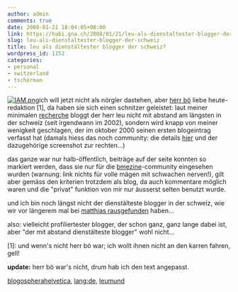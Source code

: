 ```yaml
---
author: admin
comments: true
date: 2008-01-21 18:04:05+00:00
link: https://habi.gna.ch/2008/01/21/leu-als-dienstaltester-blogger-der-schweiz/
slug: leu-als-dienstaltester-blogger-der-schweiz
title: leu als dienstältester blogger der schweiz?
wordpress_id: 1152
categories:
- personal
- switzerland
- tschörman
---
```


  

[![IAM.png](https://habi.gna.ch/wp-content/uploads/2008/01/iam.jpg)](https://habi.gna.ch/wp-content/uploads/2008/01/iam1.png)ich will jetzt nicht als nörgler dastehen, aber [herr bö](http://www.benkoe.ch/) liebe heute-redaktion [1], da haben sie sich einen schnitzer geleistet: laut meiner minimalen [recherche](http://web.archive.org/web/20030613111603/http://www.leumund.ch/) bloggt der herr leu nicht mit abstand am längsten in der schweiz (seit irgendwann im 2002), sondern wird knapp von meiner wenigkeit geschlagen, der im oktober 2000 seinen ersten blogeintrag verfasst hat (damals hiess das noch community: die details [hier](https://habi.gna.ch/2004/06/09/why-i-blog/) und der dazugehörige screenshot zur rechten...)



das ganze war nur halb-öffentlich, beiträge auf der seite konnten so markiert werden, dass sie nur für die [bmezine](http://bmezine.com/)-community eingesehen wurden (warnung: link nichts für volle mägen mit schwachen nerven!), gilt aber gemäss den kriterien trotzdem als blog, da auch kommentare möglich waren und die "privat" funktion von mir nur äusserst selten benutzt wurde.




und ich bin noch längst nicht der dienstälteste blogger in der schweiz, wie wir vor längerem mal bei [matthias rausgefunden](http://metablog.ch/archives/2007/01/19/maol-der-alteste-blog-der-schweiz/) haben...




also: vielleicht profiliertester blogger, der schon ganz, ganz lange dabei ist, aber "der mit abstand dienstälteste blogger" wohl nicht...




[1]: und wenn's nicht herr bö war; ich wollt ihnen nicht an den karren fahren, gell!




**update:** herr bö war's nicht, drum hab ich den text angepasst.





[blogospherahelvetica](http://technorati.com/tag/blogospherahelvetica), [lang:de](http://technorati.com/tag/lang:de), [leumund](http://technorati.com/tag/leumund)
